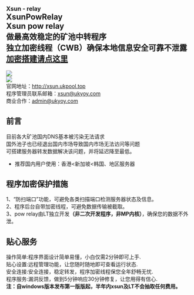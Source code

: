 <b><font size="3">Xsun - relay</font></b><br>
XsunPowRelay<br>
Xsun pow relay<br>
做最高效稳定的矿池中转程序<br>
独立加密线程（CWB）确保本地信息安全可靠不泄露<br>
<a href="http://xsun.ukpool.top/2.html" target="_blank">加密搭建请点这里</a> 
-----------------------------
<img src="http://xsun.ukpool.top/ppg_jpg/001.jpg" /><br>
<img src="http://xsun.ukpool.top/ppg_jpg/002.jpg" /><br>
官网地址：http://xsun.ukpool.top<br>
程序管理员联系邮箱：xsun@ukyoy.com<br>
商业合作：admin@ukyoy.com<br>

前言<br>
-----------------------------
目前各大矿池国内DNS基本被污染无法请求<br>
国外池子也已经退出国内市场导致国内市场无法访问等问题<br>
可搭建服务器转发数据解决该问题，并将延迟降至最低。<br>
 - 推荐国内用户使用：香港<新加坡<韩国、地区服务器<br>

程序加密保护措施<br>
-----------------------------
1、“防扫端口”功能，可避免各类扫描端口检测服务器状态及信息。<br>
2、程序后台自带加密线程，可避免数据传输被截取。<br>
3、pow relay由LT独立开发<b>（非二次开发程序，非MP内核）</b>，确保您的数据不外泄。<br>

贴心服务<br>
-----------------------------
操作简单:程序界面设计简单易懂，小白仅需2分钟即可上手.<br>
贴心设置:远程管理功能，让您随时随地即可查看运行状态.<br>
安全连接:安全连接，稳定转发，程序加密线程保您全年舒畅无忧.<br>
程序服务:漏洞反馈，做到5分钟响应30分钟修复，让您用得有信心.<br>
<b>注：自windows版本发布第一版版起，半年内xsun及LT不会抽取任何费用。</b><br>
